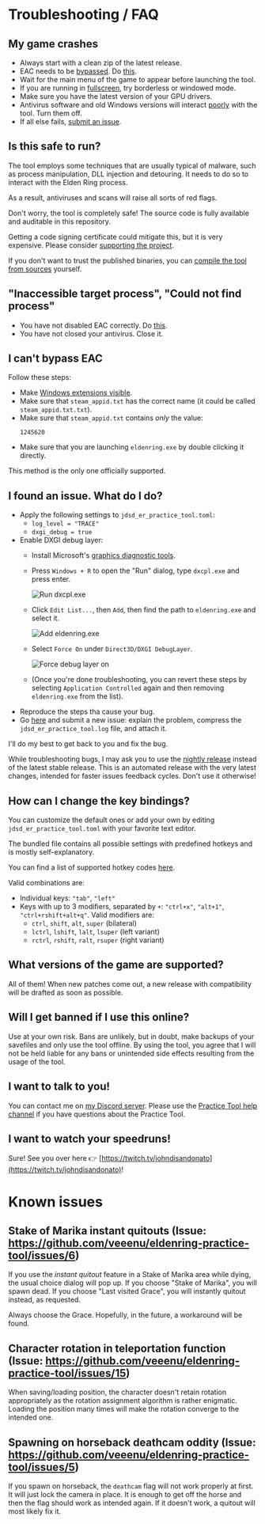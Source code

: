 # Troubleshooting / FAQ

## My game crashes

- Always start with a clean zip of the latest release.
- EAC needs to be [bypassed](https://wiki.speedsouls.com/eldenring:EAC_Bypass). Do [this](#i-cant-bypass-eac).
- Wait for the main menu of the game to appear before launching the tool.
- If you are running in [fullscreen](https://github.com/veeenu/eldenring-practice-tool/issues/23), try borderless or windowed mode.
- Make sure you have the latest version of your GPU drivers.
- Antivirus software and old Windows versions will interact [poorly](#is-this-safe-to-run) with the tool. Turn them off.
- If all else fails, [submit an issue](#i-found-an-issue-what-do-i-do).

## Is this safe to run?

The tool employs some techniques that are usually typical of malware, such as process manipulation,
DLL injection and detouring. It needs to do so to interact with the Elden Ring process.

As a result, antiviruses and scans will raise all sorts of red flags.

Don't worry, the tool is completely safe! The source code is fully available and auditable in this repository.

Getting a code signing certificate could mitigate this, but it is very expensive. Please
consider [supporting the project](https://www.patreon.com/johndisandonato).

If you don't want to trust the published binaries, you can [compile the tool from sources](CONTRIBUTING.md)
yourself.

## "Inaccessible target process", "Could not find process"

- You have not disabled EAC correctly. Do [this](#i-cant-bypass-eac).
- You have not closed your antivirus. Close it.

## I can't bypass EAC

Follow these steps:

- Make [Windows extensions visible](https://www.howtogeek.com/205086/beginner-how-to-make-windows-show-file-extensions/).
- Make sure that `steam_appid.txt` has the correct name (it could be called `steam_appid.txt.txt`).
- Make sure that `steam_appid.txt` contains _only_ the value:
  ```
  1245620
  ```
- Make sure that you are launching `eldenring.exe` by double clicking it directly.

This method is the only one officially supported.

## I found an issue. What do I do?

- Apply the following settings to `jdsd_er_practice_tool.toml`:
  - `log_level = "TRACE"` 
  - `dxgi_debug = true`
- Enable DXGI debug layer:
  - Install Microsoft's [graphics diagnostic tools](https://docs.microsoft.com/en-us/windows/uwp/gaming/use-the-directx-runtime-and-visual-studio-graphics-diagnostic-features).
  - Press `Windows + R` to open the "Run" dialog, type `dxcpl.exe` and press enter.
    
    ![Run dxcpl.exe](lib/data/dxcpl0.png)
  - Click `Edit List...`, then `Add`, then find the path to `eldenring.exe` and select it.
  
    ![Add eldenring.exe](lib/data/dxcpl1.png)
  - Select `Force On` under `Direct3D/DXGI DebugLayer`.
  
    ![Force debug layer on](lib/data/dxcpl2.png)
  - (Once you're done troubleshooting, you can revert these steps by selecting `Application Controlled` again and
    then removing `eldenring.exe` from the list).
- Reproduce the steps tha cause your bug.
- Go [here](https://github.com/veeenu/eldenring-practice-tool/issues/new) and submit a new issue:
  explain the problem, compress the `jdsd_er_practice_tool.log` file, and attach it.

I'll do my best to get back to you and fix the bug.

While troubleshooting bugs, I may ask you to use the [nightly release](https://github.com/veeenu/eldenring-practice-tool/releases/tag/nightly)
instead of the latest stable release. This is an automated release with the very latest changes,
intended for faster issues feedback cycles. Don't use it otherwise!

## How can I change the key bindings?

You can customize the default ones or add your own by editing
`jdsd_er_practice_tool.toml` with your favorite text editor.

The bundled file contains all possible settings with predefined hotkeys and is
mostly self-explanatory.

You can find a list of supported hotkey codes [here](https://github.com/veeenu/practice-tool-core/blob/2960d851005ca0edaf030472cdddd3c992f077f9/src/key.rs#L7-L151).

Valid combinations are:
- Individual keys: `"tab"`, `"left"`
- Keys with up to 3 modifiers, separated by `+`: `"ctrl+x"`, `"alt+1"`, `"ctrl+rshift+alt+q"`.
  Valid modifiers are:
  - `ctrl`, `shift`, `alt`, `super` (bilateral)
  - `lctrl`, `lshift`, `lalt`, `lsuper` (left variant)
  - `rctrl`, `rshift`, `ralt`, `rsuper` (right variant)

## What versions of the game are supported?

All of them! When new patches come out, a new release with compatibility will be drafted as soon as possible.

## Will I get banned if I use this online?

Use at your own risk. Bans are unlikely, but in doubt, make backups of your savefiles and only use the tool offline.
By using the tool, you agree that I will not be held liable for any bans or unintended side effects resulting from the usage of the tool.

## I want to talk to you!

You can contact me on [my Discord server](https://discord.gg/jCVjxjHZ).
Please use the [Practice Tool help channel](https://discord.com/channels/267623298647457802/996101875214585867)
if you have questions about the Practice Tool.

## I want to watch your speedruns!

Sure! See you over here 👉 [https://twitch.tv/johndisandonato](https://twitch.tv/johndisandonato)!

# Known issues

## Stake of Marika instant quitouts (Issue: https://github.com/veeenu/eldenring-practice-tool/issues/6)

If you use the *instant quitout* feature in a Stake of Marika area while dying, the usual choice dialog will pop up.
If you choose "Stake of Marika", you will spawn dead. If you choose "Last visited Grace", you will
instantly quitout instead, as requested.

Always choose the Grace. Hopefully, in the future, a workaround will be found.

## Character rotation in teleportation function (Issue: https://github.com/veeenu/eldenring-practice-tool/issues/15)

When saving/loading position, the character doesn't retain rotation appropriately as the rotation
assignment algorithm is rather enigmatic. Loading the position many times will make the rotation
converge to the intended one.

## Spawning on horseback deathcam oddity (Issue: https://github.com/veeenu/eldenring-practice-tool/issues/5)

If you spawn on horseback, the `deathcam` flag will not work properly at first.
It will just lock the camera in place. It is enough to get off the horse and then the
flag should work as intended again. If it doesn't work, a quitout will most likely fix it.
